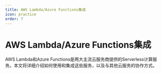 ```yaml
---
title: AWS Lambda/Azure Functions集成
icon: practice
order: 7
---
```


# AWS Lambda/Azure Functions集成

AWS Lambda和Azure Functions是两大主流云服务商提供的Serverless计算服务。本文将详细介绍如何使用和集成这些服务，以及与其他云服务的协作方式。
